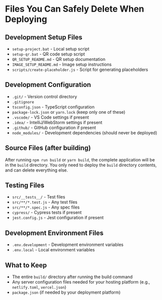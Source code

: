 # Files You Can Safely Delete When Deploying

## Development Setup Files
- `setup-project.bat` - Local setup script
- `setup-qr.bat` - QR code setup script
- `QR_SETUP_README.md` - QR setup documentation
- `IMAGE_SETUP_README.md` - Image setup instructions
- `scripts/create-placeholder.js` - Script for generating placeholders

## Development Configuration
- `.git/` - Version control directory
- `.gitignore`
- `tsconfig.json` - TypeScript configuration
- `package-lock.json` or `yarn.lock` (keep only one of these)
- `.vscode/` - VS Code settings if present
- `.idea/` - IntelliJ/WebStorm settings if present
- `.github/` - GitHub configuration if present
- `node_modules/` - Development dependencies (should never be deployed)

## Source Files (after building)
After running `npm run build` or `yarn build`, the complete application will be in the `build` directory.
You only need to deploy the `build` directory contents, and can delete everything else.

## Testing Files
- `src/__tests__/` - Test files
- `src/**/*.test.js` - Any test files
- `src/**/*.spec.js` - Any spec files
- `cypress/` - Cypress tests if present
- `jest.config.js` - Jest configuration if present

## Development Environment Files
- `.env.development` - Development environment variables
- `.env.local` - Local environment variables

## What to Keep
- The entire `build/` directory after running the build command
- Any server configuration files needed for your hosting platform (e.g., `netlify.toml`, `vercel.json`)
- `package.json` (if needed by your deployment platform)
